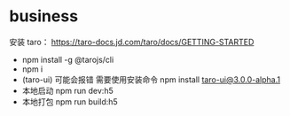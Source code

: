 # business

安装
taro： https://taro-docs.jd.com/taro/docs/GETTING-STARTED
+ npm install -g @tarojs/cli
+ npm i
+ (taro-ui) 可能会报错 需要使用安装命令 npm install taro-ui@3.0.0-alpha.1
+ 本地启动 npm run dev:h5
+ 本地打包 npm run build:h5
